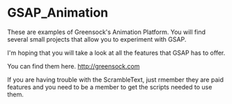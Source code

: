 # GSAP_Animation
These are examples of Greensock's Animation Platform. You will find several small projects that allow you to experiment with GSAP.

I'm hoping that you will take a look at all the features that GSAP has to offer. 

You can find them here. http://greensock.com

If you are having trouble with the ScrambleText, just rmember they are paid features and you need to be a member to get the scripts needed to use them. 
